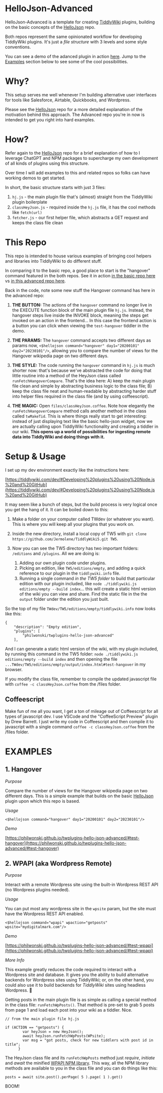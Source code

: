 # HelloJson-Advanced

HelloJson-Advanced is a template for creating [TiddlyWiki](https://tiddlywiki.com) plugins, building on the basic concepts of the [HelloJson](https://github.com/philwonski/twplugins-hello-json) repo.

Both repos represent the same opinionated workflow for developing TiddlyWiki plugins. It's just a *file structure* with 3 levels and some style conventions. 

You can see a demo of the adanced plugin in action [here](https://philwonski.github.io/twplugins-hello-json-advanced/#test-hangover). Jump to the [Examples](#examples) section below to see some of the cool possibilities.

# Why?

This setup serves me well whenever I'm building alternative user interfaces for tools like Salesforce, Airtable, Quickbooks, and Wordpress.

Please see the [HelloJson](https://github.com/philwonski/twplugins-hello-json) repo for a more detailed explanation of the motivation behind this approach. The Advanced repo you're in now is intended to get you right into hard examples.

# How?

Refer again to the [HelloJson](https://github.com/philwonski/twplugins-hello-json) repo for a brief explanation of how to I leverage ChatGPT and NPM packages to supercharge my own development of all kinds of plugins using this structure.

Over time I will add examples to this and related repos so folks can have working demos to get started.

In short, the basic structure starts with just 3 files:

1. `hj.js` - the main plugin file that's (almost) straight from the TiddlyWiki plugin boilerplate 
2. `classHeyJson.js` - required inside the `hj.js` file, it has the cool methods like `fetch(url)`
3. `fetcher.js` - our first helper file, which abstracts a GET request and keeps the class file clean

# This Repo

This repo is intended to house various examples of bringing cool helpers and libraries into TiddlyWiki to do different stuff. 

In comparing it to the basic repo, a good place to start is the "hangover" command featured in the both repos. See it in action [in the basic repo here](https://philwonski.github.io/twplugins-hello-json/#heyJay-test) vs [in this advanced repo here](https://philwonski.github.io/twplugins-hello-json-advanced/#test-hangover). 

Back in the code, note some new stuff the Hangover command has here in the advanced repo:

1. **THE BUTTON:** The actions of the `hangover` command no longer live in the EXECUTE function block of the main plugin file `hj.js`. Instead, the hangover steps live inside the INVOKE block, meaning the steps get invoked on an action in the frontend... In this case the frontend action is a button you can click when viewing the `test-hangover` tiddler in the demo. 

2. **THE PARAMS:** The `hangover` command accepts two different days as params now, `<$hellojson command="hangover" day1="20200101" day2="20230101"/>`, allowing you to compare the number of views for the Hangover wikipedia page on two different days.

3. **THE STYLE:** The code running the `hangover` command in `hj.js` is much shorter now: that's because we've abstracted the code for doing that little routine into a method of the HeyJson class called `runFetchHangoverCompare`. That's the idea here: A) keep the main plugin file clean and simple by abstracting business logic to the class file; B) keep the class file neat and human-readable by abstracting harder stuff into helper files required in the class file (and by using coffeescript).

4. **THE MAGIC:** Open `files/classHeyJson.coffee`. Note how elegantly the `runFetchHangoverCompare` method calls another method in the class called `twMakeTid`. This is where things really start to get interesting: instead of just displaying text like the basic hello-json widget, now we are actually calling upon TiddlyWiki functionality and creating a tiddler in our wiki. **This opens up a world of possibilities for ingesting remote data into TiddlyWiki and doing things with it.** 

# Setup & Usage

I set up my dev environment exactly like the instructions here: 

[https://tiddlywiki.com/dev/#Developing%20plugins%20using%20Node.js%20and%20GitHub](https://tiddlywiki.com/dev/#Developing%20plugins%20using%20Node.js%20and%20GitHub)

It may seem like a bunch of steps, but the build process is very logical once you get the hang of it. It can be boiled down to this:

1. Make a folder on your computer called TWdev (or whatever you want). This is where you will keep all your plugins that you work on.

2. Inside the new directory, install a local copy of TW5 with `git clone https://github.com/Jermolene/TiddlyWiki5.git TW5`.

3. Now you can see the TW5 directory has two important folders: `/editions` and `/plugins`. All we are doing is:
    1. Adding our own plugin code under plugins.
    2. Picking an edition, like `TW5/editions/empty`, and adding a quick reference to our plugin in the `tiddlywiki.info` file.
    3. Running a single command *in the TW5 folder* to build that particular edition with our plugin included, like `node ./tiddlywiki.js editions/empty --build index`... this will create a static html version of the wiki you can view and share. Find the static file in the the `output` folder under the edition you just built.

So the top of my file `TWdev/TW5/editions/empty/tiddlywiki.info` now looks like this:

```
{
	"description": "Empty edition",
	"plugins": [
		"philwonski/twplugins-hello-json-advanced"
	],

```

And I can generate a static html version of the wiki, with my plugin included, by running this command in the TW5 folder: `node ./tiddlywiki.js editions/empty --build index` and then opening the file `...TWdev/TW5/editions/empty/output/index.html#test-hangover` in my browser.

If you modify the class file, remember to compile the updated javascript file with `coffee -c classHeyJson.coffee` from the /files folder.

## Coffeescript

Make fun of me all you want, I get a ton of mileage out of Coffeescript for all types of javascript dev. I use VSCode and the "CoffeeScript Preview" plugin by Drew Barrett. I just write my code in Coffeescript and then compile it to javascript with a single command `coffee -c classHeyJson.coffee` from the /files folder.

# EXAMPLES

## 1. Hangover

*Purpose*

Compare the number of views for the Hangover wikipedia page on two different days. This is a simple example that builds on the basic [HelloJson](https://github.com/philwonski/twplugins-hello-json) plugin upon which this repo is based.

*Usage*

`<$hellojson command="hangover" day1="20200101" day2="20230101"/>`

*Demo*

[https://philwonski.github.io/twplugins-hello-json-advanced/#test-hangover](https://philwonski.github.io/twplugins-hello-json-advanced/#test-hangover)

## 2. WPAPI (aka Wordpress Remote)

*Purpose*

Interact with a remote Wordpress site using the built-in Wordpress REST API (no Wordpress plugins needed). 

*Usage*

You can put most any wordpress site in the `wpsite` param, but the site must have the Wordpress REST API enabled.

`<$hellojson command="wpapi" wpaction="getposts" wpsite="mydigitalmark.com"/>`

*Demo*

[https://philwonski.github.io/twplugins-hello-json-advanced/#test-wpapi](https://philwonski.github.io/twplugins-hello-json-advanced/#test-wpapi)

*More Info*

This example greatly reduces the code required to interact with a Wordpress site and database. It gives you the ability to build alternative backends for Wordpress sites using TiddlyWiki; or, on the other hand, you could also use it to build backends for *TiddlyWiki* sites using headless Wordpress. 🤯

Getting posts in the main plugin file is as simple as calling a special method in the class file: `runFetchWpPosts()`. That method is pre-set to grab 5 posts from page 1 and load each post into your wiki as a tiddler. Nice.

```
// from the main plugin file hj.js

if (ACTION == "getposts") {
        var heyJson = new HeyJson();
        await heyJson.runFetchWpPosts(WPsite);
        var msg = "got posts, check for new tiddlers with post id in title";
      }
```

The HeyJson class file and its `runFetchWpPosts` method just *require*, *initiate* and *await* the minified [WPAPI NPM library](https://www.npmjs.com/package/wpapi). This way, all the NPM library methods are available to you in the class file and you can do things like this:

```
posts = await site.post().perPage( 5 ).page( 1 ).get()
```

BOOM!